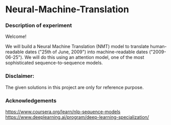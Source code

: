 # Neural-Machine-Translation



### Description of experiment

Welcome!

We will build a Neural Machine Translation (NMT) model to translate human-readable dates ("25th of June, 2009") into machine-readable dates ("2009-06-25").
We will do this using an attention model, one of the most sophisticated sequence-to-sequence models.



### Disclaimer:

The given solutions in this project are only for reference purpose.

### Acknowledgements

https://www.coursera.org/learn/nlp-sequence-models <br>
https://www.deeplearning.ai/program/deep-learning-specialization/
